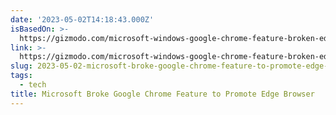```yaml
---
date: '2023-05-02T14:18:43.000Z'
isBasedOn: >-
  https://gizmodo.com/microsoft-windows-google-chrome-feature-broken-edge-1850392901
link: >-
  https://gizmodo.com/microsoft-windows-google-chrome-feature-broken-edge-1850392901
slug: 2023-05-02-microsoft-broke-google-chrome-feature-to-promote-edge-browser
tags:
  - tech
title: Microsoft Broke Google Chrome Feature to Promote Edge Browser
---
```


